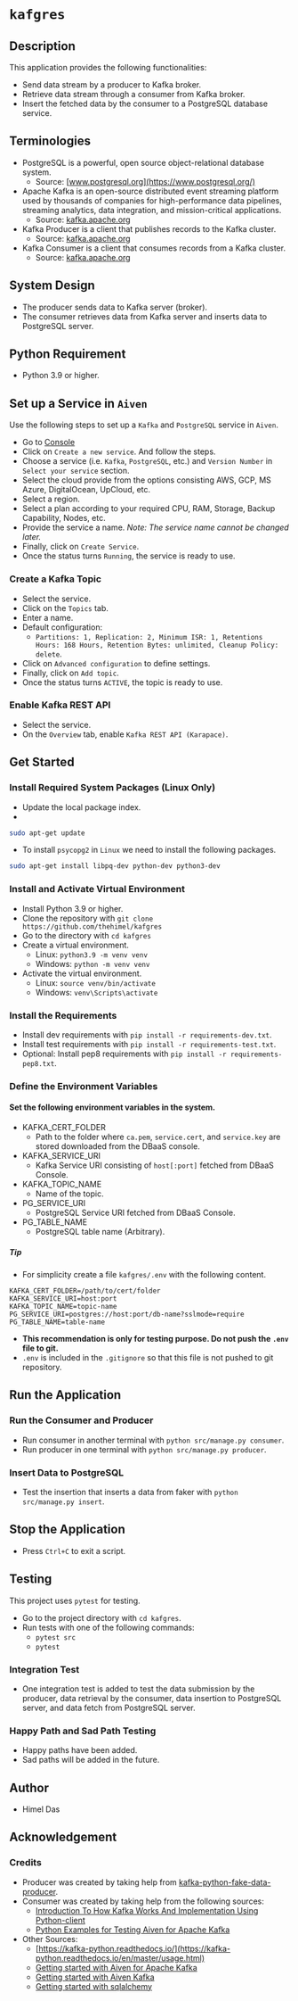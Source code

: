 # `kafgres`

## Description

This application provides the following functionalities:

- Send data stream by a producer to Kafka broker.
- Retrieve data stream through a consumer from Kafka broker.
- Insert the fetched data by the consumer to a PostgreSQL database service.

## Terminologies

- PostgreSQL is a powerful, open source object-relational database system.
  - Source: [www.postgresql.org](https://www.postgresql.org/)
- Apache Kafka is an open-source distributed event streaming platform used by thousands of companies
for high-performance data pipelines, streaming analytics, data integration, and mission-critical applications.
  - Source: [kafka.apache.org](https://kafka.apache.org/)
- Kafka Producer is a client that publishes records to the Kafka cluster.
  - Source: [kafka.apache.org](https://kafka.apache.org/26/javadoc/index.html?org/apache/kafka/clients/producer/KafkaProducer.html)
- Kafka Consumer is a client that consumes records from a Kafka cluster.
  - Source: [kafka.apache.org](https://kafka.apache.org/26/javadoc/index.html?org/apache/kafka/clients/consumer/KafkaConsumer.html)

## System Design
- The producer sends data to Kafka server (broker).
- The consumer retrieves data from Kafka server and inserts data to PostgreSQL server.

## Python Requirement

- Python 3.9 or higher.

## Set up a Service in `Aiven`

Use the following steps to set up a `Kafka` and `PostgreSQL` service in `Aiven`.

- Go to [Console](https://console.aiven.io/)
- Click on `Create a new service`. And follow the steps.
- Choose a service (i.e. `Kafka`, `PostgreSQL`, etc.) and `Version Number` in `Select your service` section.
- Select the cloud provide from the options consisting AWS, GCP, MS Azure, DigitalOcean, UpCloud, etc.
- Select a region.
- Select a plan according to your required CPU, RAM, Storage, Backup Capability, Nodes, etc.
- Provide the service a name. *Note: The service name cannot be changed later.*
- Finally, click on `Create Service`.
- Once the status turns `Running`, the service is ready to use.

### Create a Kafka Topic

- Select the service.
- Click on the `Topics` tab.
- Enter a name.
- Default configuration:
  - `Partitions: 1, Replication: 2, Minimum ISR: 1, Retentions Hours: 168 Hours, Retention Bytes: unlimited,
  Cleanup Policy: delete`.
- Click on `Advanced configuration` to define settings.
- Finally, click on `Add topic`.
- Once the status turns `ACTIVE`, the topic is ready to use.

### Enable Kafka REST API

- Select the service.
- On the `Overview` tab, enable `Kafka REST API (Karapace)`.

##  Get Started

### Install Required System Packages (Linux Only)

- Update the local package index.
- 
```sh
sudo apt-get update
```

- To install `psycopg2` in `Linux` we need to install the following packages.

```sh
sudo apt-get install libpq-dev python-dev python3-dev
```

### Install and Activate Virtual Environment

- Install Python 3.9 or higher.
- Clone the repository with `git clone https://github.com/thehimel/kafgres`
- Go to the directory with `cd kafgres`
- Create a virtual environment.
  - Linux: `python3.9 -m venv venv`
  - Windows: `python -m venv venv`
- Activate the virtual environment.
  - Linux: `source venv/bin/activate`
  - Windows: `venv\Scripts\activate`

### Install the Requirements

- Install dev requirements with `pip install -r requirements-dev.txt`.
- Install test requirements with `pip install -r requirements-test.txt`.
- Optional: Install pep8 requirements with `pip install -r requirements-pep8.txt`.

### Define the Environment Variables

#### Set the following environment variables in the system.

- KAFKA_CERT_FOLDER
  - Path to the folder where `ca.pem`, `service.cert`, and `service.key` are stored downloaded from the DBaaS console.
- KAFKA_SERVICE_URI
  - Kafka Service URI consisting of `host[:port]` fetched from DBaaS Console.
- KAFKA_TOPIC_NAME
  - Name of the topic.
- PG_SERVICE_URI
  - PostgreSQL Service URI fetched from DBaaS Console.
- PG_TABLE_NAME
  - PostgreSQL table name (Arbitrary).

##### Tip

- For simplicity create a file `kafgres/.env` with the following content.

```dotenv
KAFKA_CERT_FOLDER=/path/to/cert/folder
KAFKA_SERVICE_URI=host:port
KAFKA_TOPIC_NAME=topic-name
PG_SERVICE_URI=postgres://host:port/db-name?sslmode=require
PG_TABLE_NAME=table-name
```

- **This recommendation is only for testing purpose. Do not push the `.env` file to git.**
- `.env` is included in the `.gitignore` so that this file is not pushed to git repository.

## Run the Application

### Run the Consumer and Producer

- Run consumer in another terminal with `python src/manage.py consumer`.
- Run producer in one terminal with `python src/manage.py producer`.

### Insert Data to PostgreSQL

- Test the insertion that inserts a data from faker with `python src/manage.py insert`.

## Stop the Application

- Press `Ctrl+C` to exit a script.

## Testing

This project uses `pytest` for testing.

- Go to the project directory with `cd kafgres`.
- Run tests with one of the following commands:
  - `pytest src`
  - `pytest`

### Integration Test

- One integration test is added to test the data submission by the producer,
data retrieval by the consumer, data insertion to PostgreSQL server,
and data fetch from PostgreSQL server.

### Happy Path and Sad Path Testing

- Happy paths have been added.
- Sad paths will be added in the future.

## Author

- Himel Das

## Acknowledgement

### Credits

- Producer was created by taking help from [kafka-python-fake-data-producer](https://github.com/aiven/kafka-python-fake-data-producer).
- Consumer was created by taking help from the following sources:
  - [Introduction To How Kafka Works And Implementation Using Python-client](https://dev.to/horiyomi/introduction-to-how-kafka-works-and-implementation-using-python-client-1ejo)
  - [Python Examples for Testing Aiven for Apache Kafka](https://help.aiven.io/en/articles/5343895-python-examples-for-testing-aiven-for-apache-kafka)
- Other Sources:
  - [https://kafka-python.readthedocs.io/](https://kafka-python.readthedocs.io/en/master/usage.html)
  - [Getting started with Aiven for Apache Kafka](https://help.aiven.io/en/articles/489572-getting-started-with-aiven-for-apache-kafka)
  - [Getting started with Aiven Kafka](https://aiven.io/blog/getting-started-with-aiven-kafka)
  - [Getting started with sqlalchemy](https://riptutorial.com/sqlalchemy)
